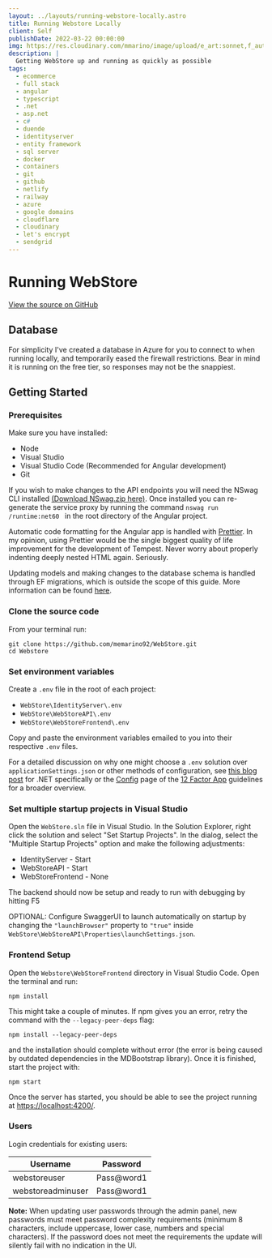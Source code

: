 ```yaml
---
layout: ../layouts/running-webstore-locally.astro
title: Running Webstore Locally
client: Self
publishDate: 2022-03-22 00:00:00
img: https://res.cloudinary.com/mmarino/image/upload/e_art:sonnet,f_auto,q_auto/v1647571680/webstore_screenshot_lx9vbf.png
description: |
  Getting WebStore up and running as quickly as possible
tags:
  - ecommerce
  - full stack
  - angular
  - typescript
  - .net
  - asp.net
  - c#
  - duende
  - identityserver
  - entity framework
  - sql server
  - docker
  - containers
  - git
  - github
  - netlify
  - railway
  - azure
  - google domains
  - cloudflare
  - cloudinary
  - let's encrypt
  - sendgrid
---
```


# Running WebStore

[View the source on GitHub](https://github.com/memarino92/WebStore)

## Database

For simplicity I've created a database in Azure for you to connect to when running locally, and temporarily eased the firewall restrictions. Bear in mind it is running on the free tier, so responses may not be the snappiest.

## Getting Started

### Prerequisites

Make sure you have installed:

- Node
- Visual Studio
- Visual Studio Code (Recommended for Angular development)
- Git

If you wish to make changes to the API endpoints you will need the NSwag CLI installed [(Download NSwag.zip here)](https://github.com/RicoSuter/NSwag/releases). Once installed you can re-generate the service proxy by running the command `nswag run /runtime:net60 ` in the root directory of the Angular project.

Automatic code formatting for the Angular app is handled with [Prettier](https://prettier.io/). In my opinion, using Prettier would be the single biggest quality of life improvement for the development of Tempest. Never worry about properly indenting deeply nested HTML again. Seriously.

Updating models and making changes to the database schema is handled through EF migrations, which is outside the scope of this guide. More information can be found [here](https://docs.microsoft.com/en-us/ef/core/managing-schemas/migrations/?tabs=dotnet-core-cli).

### Clone the source code

From your terminal run:

```
git clone https://github.com/memarino92/WebStore.git
cd Webstore
```

### Set environment variables

Create a `.env` file in the root of each project:

- `WebStore\IdentityServer\.env`
- `WebStore\WebStoreAPI\.env`
- `WebStore\WebStoreFrontend\.env`

Copy and paste the environment variables emailed to you into their respective `.env` files.

For a detailed discussion on why one might choose a `.env` solution over `applicationSettings.json` or other methods of configuration, see [this blog post](https://dusted.codes/dotenv-in-dotnet) for .NET specifically or the [Config](https://12factor.net/config) page of the [12 Factor App](https://12factor.net/) guidelines for a broader overview.

### Set multiple startup projects in Visual Studio

Open the `WebStore.sln` file in Visual Studio. In the Solution Explorer, right click the solution and select "Set Startup Projects". In the dialog, select the "Multiple Startup Projects" option and make the following adjustments:

- IdentityServer - Start
- WebStoreAPI - Start
- WebStoreFrontend - None

The backend should now be setup and ready to run with debugging by hitting F5

OPTIONAL: Configure SwaggerUI to launch automatically on startup by changing the `"launchBrowser"` property to `"true"` inside `WebStore\WebStoreAPI\Properties\launchSettings.json`.

### Frontend Setup

Open the `Webstore\WebStoreFrontend` directory in Visual Studio Code. Open the terminal and run:

```
npm install
```

This might take a couple of minutes. If npm gives you an error, retry the command with the `--legacy-peer-deps` flag:

```
npm install --legacy-peer-deps
```

and the installation should complete without error (the error is being caused by outdated dependencies in the MDBootstrap library). Once it is finished, start the project with:

```
npm start
```

Once the server has started, you should be able to see the project running at [https://localhost:4200/](https://localhost:4200).

### Users

Login credentials for existing users:

| Username          | Password   |
| ----------------- | ---------- |
| webstoreuser      | Pass@word1 |
| webstoreadminuser | Pass@word1 |


**Note:** When updating user passwords through the admin panel, new passwords must meet password complexity requirements (minimum 8 characters, include uppercase, lower case, numbers and special characters). If the password does not meet the requirements the update will silently fail with no indication in the UI.